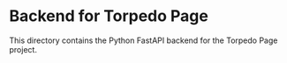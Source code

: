 # Backend for Torpedo Page

This directory contains the Python FastAPI backend for the Torpedo Page project. 